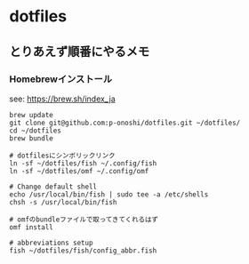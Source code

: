 # dotfiles

## とりあえず順番にやるメモ
### Homebrewインストール
see: https://brew.sh/index_ja

```
brew update
git clone git@github.com:p-onoshi/dotfiles.git ~/dotfiles/
cd ~/dotfiles
brew bundle
```

```
# dotfilesにシンボリックリンク
ln -sf ~/dotfiles/fish ~/.config/fish
ln -sf ~/dotfiles/omf ~/.config/omf

# Change default shell
echo /usr/local/bin/fish | sudo tee -a /etc/shells
chsh -s /usr/local/bin/fish

# omfのbundleファイルで取ってきてくれるはず
omf install

# abbreviations setup
fish ~/dotfiles/fish/config_abbr.fish
```
